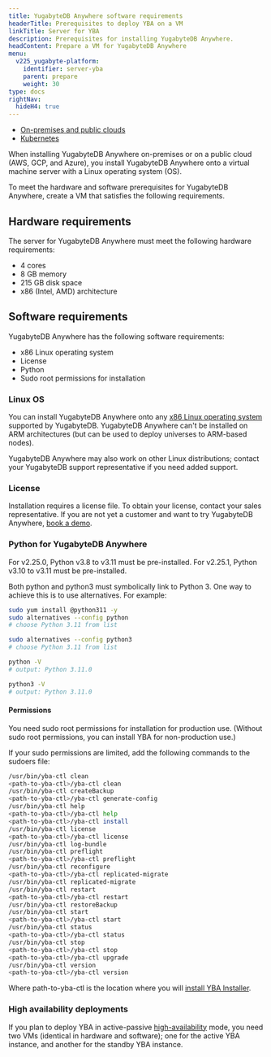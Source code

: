 ```yaml
---
title: YugabyteDB Anywhere software requirements
headerTitle: Prerequisites to deploy YBA on a VM
linkTitle: Server for YBA
description: Prerequisites for installing YugabyteDB Anywhere.
headContent: Prepare a VM for YugabyteDB Anywhere
menu:
  v225_yugabyte-platform:
    identifier: server-yba
    parent: prepare
    weight: 30
type: docs
rightNav:
  hideH4: true
---
```


<ul class="nav nav-tabs-alt nav-tabs-yb">

  <li>
    <a href="../server-yba/" class="nav-link active">
      <i class="fa-solid fa-building"></i>On-premises and public clouds</a>
  </li>

  <li>
    <a href="../server-yba-kubernetes/" class="nav-link">
      <i class="fa-regular fa-dharmachakra" aria-hidden="true"></i>Kubernetes</a>
  </li>

</ul>

When installing YugabyteDB Anywhere on-premises or on a public cloud (AWS, GCP, and Azure), you install YugabyteDB Anywhere onto a virtual machine server with a Linux operating system (OS).

To meet the hardware and software prerequisites for YugabyteDB Anywhere, create a VM that satisfies the following requirements.

## Hardware requirements

The server for YugabyteDB Anywhere must meet the following hardware requirements:

- 4 cores
- 8 GB memory
- 215 GB disk space
- x86 (Intel, AMD) architecture

## Software requirements

YugabyteDB Anywhere has the following software requirements:

- x86 Linux operating system
- License
- Python
- Sudo root permissions for installation

### Linux OS

You can install YugabyteDB Anywhere onto any [x86 Linux operating system](../../../reference/configuration/operating-systems/) supported by YugabyteDB. YugabyteDB Anywhere can't be installed on ARM architectures (but can be used to deploy universes to ARM-based nodes).

YugabyteDB Anywhere may also work on other Linux distributions; contact your YugabyteDB support representative if you need added support.

### License

Installation requires a license file. To obtain your license, contact your sales representative. If you are not yet a customer and want to try YugabyteDB Anywhere, [book a demo](https://www.yugabyte.com/demo/).

### Python for YugabyteDB Anywhere

For v2.25.0, Python v3.8 to v3.11 must be pre-installed. For v2.25.1, Python v3.10 to v3.11 must be pre-installed.

Both python and python3 must symbolically link to Python 3. One way to achieve this is to use alternatives. For example:

```sh
sudo yum install @python311 -y
sudo alternatives --config python
# choose Python 3.11 from list

sudo alternatives --config python3
# choose Python 3.11 from list

python -V
# output: Python 3.11.0

python3 -V
# output: Python 3.11.0
```

#### Permissions

You need sudo root permissions for installation for production use. (Without sudo root permissions, you can install YBA for non-production use.)

If your sudo permissions are limited, add the following commands to the sudoers file:

```sh
/usr/bin/yba-ctl clean
<path-to-yba-ctl>/yba-ctl clean
/usr/bin/yba-ctl createBackup
<path-to-yba-ctl>/yba-ctl generate-config
/usr/bin/yba-ctl help
<path-to-yba-ctl>/yba-ctl help
<path-to-yba-ctl>/yba-ctl install
/usr/bin/yba-ctl license
<path-to-yba-ctl>/yba-ctl license
/usr/bin/yba-ctl log-bundle
/usr/bin/yba-ctl preflight
<path-to-yba-ctl>/yba-ctl preflight
/usr/bin/yba-ctl reconfigure
<path-to-yba-ctl>/yba-ctl replicated-migrate
/usr/bin/yba-ctl replicated-migrate
/usr/bin/yba-ctl restart
<path-to-yba-ctl>/yba-ctl restart
/usr/bin/yba-ctl restoreBackup
/usr/bin/yba-ctl start
<path-to-yba-ctl>/yba-ctl start
/usr/bin/yba-ctl status
<path-to-yba-ctl>/yba-ctl status
/usr/bin/yba-ctl stop
<path-to-yba-ctl>/yba-ctl stop
<path-to-yba-ctl>/yba-ctl upgrade
/usr/bin/yba-ctl version
<path-to-yba-ctl>/yba-ctl version
```

Where path-to-yba-ctl is the location where you will [install YBA Installer](../../install-yugabyte-platform/install-software/installer/#download-yba-installer).

### High availability deployments

If you plan to deploy YBA in active-passive [high-availability](../../administer-yugabyte-platform/high-availability/) mode, you need two VMs (identical in hardware and software); one for the active YBA instance, and another for the standby YBA instance.
